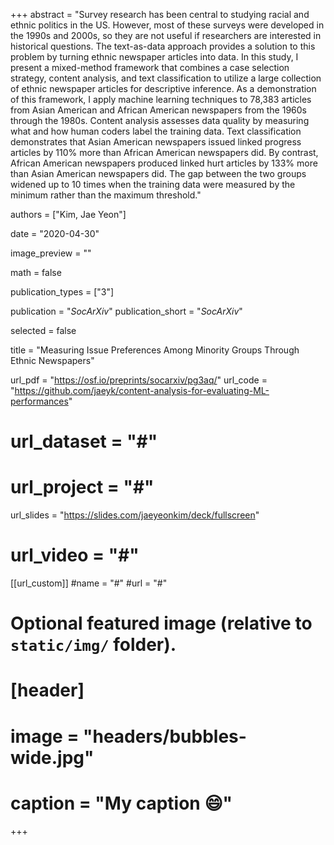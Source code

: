 +++
abstract = "Survey research has been central to studying racial and ethnic politics in the US. However, most of these surveys were developed in the 1990s and 2000s, so they are not useful if researchers are interested in historical questions. The text-as-data approach provides a solution to this problem by turning ethnic newspaper articles into data. In this study, I present a mixed-method framework that combines a case selection strategy, content analysis, and text classification to utilize a large collection of ethnic newspaper articles for descriptive inference. As a demonstration of this framework, I apply machine learning techniques to 78,383 articles from Asian American and African American newspapers from the 1960s through the 1980s. Content analysis assesses data quality by measuring what and how human coders label the training data. Text classification demonstrates that Asian American newspapers issued linked progress articles by 110% more than African American newspapers did. By contrast, African American newspapers produced linked hurt articles by 133% more than Asian American newspapers did. The gap between the two groups widened up to 10 times when the training data were measured by the minimum rather than the maximum threshold."

authors = ["Kim, Jae Yeon"]

date = "2020-04-30"

image_preview = ""

math = false

publication_types = ["3"]

publication = "*SocArXiv*"
publication_short = "*SocArXiv*"

selected = false

title = "Measuring Issue Preferences Among Minority Groups Through Ethnic Newspapers"

url_pdf = "https://osf.io/preprints/socarxiv/pg3aq/"
url_code = "https://github.com/jaeyk/content-analysis-for-evaluating-ML-performances"
# url_dataset = "#"
# url_project = "#"
url_slides = "https://slides.com/jaeyeonkim/deck/fullscreen"
# url_video = "#"

[[url_custom]]
#name = "#"
#url = "#"

# Optional featured image (relative to `static/img/` folder).
# [header]
# image = "headers/bubbles-wide.jpg"
# caption = "My caption :smile:"

+++

<!-- More detail can easily be written here using *Markdown* and $\rm \LaTeX$ math code. -->
